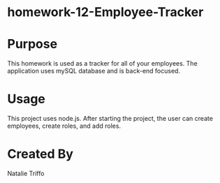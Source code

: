 # homework-12-Employee-Tracker
# Purpose
This homework is used as a tracker for all of your employees. The application uses mySQL database and is back-end focused.
# Usage
This project uses node.js. After starting the project, the user can create employees, create roles, and add roles.
# Created By
Natalie Triffo
